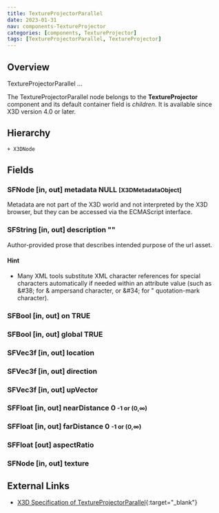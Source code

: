 ```yaml
---
title: TextureProjectorParallel
date: 2023-01-31
nav: components-TextureProjector
categories: [components, TextureProjector]
tags: [TextureProjectorParallel, TextureProjector]
---
```

<style>
.post h3 {
   word-spacing: 0.2em;
}
</style>

## Overview

TextureProjectorParallel ...

The TextureProjectorParallel node belongs to the **TextureProjector** component and its default container field is *children.* It is available since X3D version 4.0 or later.

## Hierarchy

```
+ X3DNode
```

## Fields

### SFNode [in, out] **metadata** NULL <small>[X3DMetadataObject]</small>

Metadata are not part of the X3D world and not interpreted by the X3D browser, but they can be accessed via the ECMAScript interface.

### SFString [in, out] **description** ""

Author-provided prose that describes intended purpose of the url asset.

#### Hint

- Many XML tools substitute XML character references for special characters automatically if needed within an attribute value (such as &amp;#38; for & ampersand character, or &amp;#34; for " quotation-mark character).

### SFBool [in, out] **on** TRUE

### SFBool [in, out] **global** TRUE

### SFVec3f [in, out] **location** <small></small>

### SFVec3f [in, out] **direction** <small></small>

### SFVec3f [in, out] **upVector** <small></small>

### SFFloat [in, out] **nearDistance** 0 <small>-1 or (0,∞)</small>

### SFFloat [in, out] **farDistance** 0 <small>-1 or (0,∞)</small>

### SFFloat [out] **aspectRatio**

### SFNode [in, out] **texture** <small></small>

## External Links

- [X3D Specification of TextureProjectorParallel](https://www.web3d.org/documents/specifications/19775-1/V4.0/Part01/components/textureprojector.html#TextureProjectorParallel){:target="_blank"}

